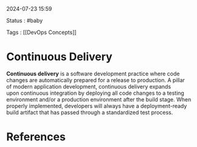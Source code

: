 
2024-07-23 15:59

Status : #baby 

Tags :  [[DevOps Concepts]]

# Continuous Delivery

**Continuous delivery** is a software development practice where code changes are automatically prepared for a release to production. A pillar of modern application development, continuous delivery expands upon continuous integration by deploying all code changes to a testing environment and/or a production environment after the build stage. When properly implemented, developers will always have a deployment-ready build artifact that has passed through a standardized test process.

# References
